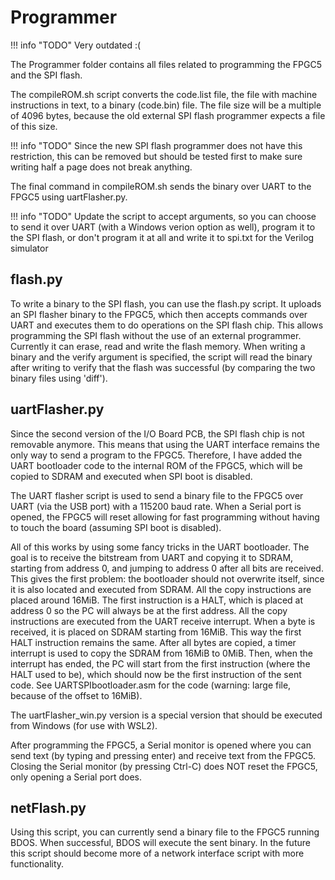 # Programmer

!!! info "TODO"
	Very outdated :(

The Programmer folder contains all files related to programming the FPGC5 and the SPI flash. 

The compileROM.sh script converts the code.list file, the file with machine instructions in text, to a binary (code.bin) file. The file size will be a multiple of 4096 bytes, because the old external SPI flash programmer expects a file of this size. 

!!! info "TODO"
	Since the new SPI flash programmer does not have this restriction, this can be removed but should be tested first to make sure writing half a page does not break anything.

The final command in compileROM.sh sends the binary over UART to the FPGC5 using uartFlasher.py.

!!! info "TODO"
	Update the script to accept arguments, so you can choose to send it over UART (with a Windows verion option as well), program it to the SPI flash, or don't program it at all and write it to spi.txt for the Verilog simulator

## flash.py
To write a binary to the SPI flash, you can use the flash.py script. It uploads an SPI flasher binary to the FPGC5, which then accepts commands over UART and executes them to do operations on the SPI flash chip. This allows programming the SPI flash without the use of an external programmer. Currently it can erase, read and write the flash memory. When writing a binary and the verify argument is specified, the script will read the binary after writing to verify that the flash was successful (by comparing the two binary files using 'diff').

## uartFlasher.py
Since the second version of the I/O Board PCB, the SPI flash chip is not removable anymore. This means that using the UART interface remains the only way to send a program to the FPGC5. Therefore, I have added the UART bootloader code to the internal ROM of the FPGC5, which will be copied to SDRAM and executed when SPI boot is disabled.

The UART flasher script is used to send a binary file to the FPGC5 over UART (via the USB port) with a 115200 baud rate. When a Serial port is opened, the FPGC5 will reset allowing for fast programming without having to touch the board (assuming SPI boot is disabled).

All of this works by using some fancy tricks in the UART bootloader. The goal is to receive the bitstream from UART and copying it to SDRAM, starting from address 0, and jumping to address 0 after all bits are received. This gives the first problem: the bootloader should not overwrite itself, since it is also located and executed from SDRAM. All the copy instructions are placed around 16MiB. The first instruction is a HALT, which is placed at address 0 so the PC will always be at the first address. All the copy instructions are executed from the UART receive interrupt. When a byte is received, it is placed on SDRAM starting from 16MiB. This way the first HALT instruction remains the same. After all bytes are copied, a timer interrupt is used to copy the SDRAM from 16MiB to 0MiB. Then, when the interrupt has ended, the PC will start from the first instruction (where the HALT used to be), which should now be the first instruction of the sent code. See UARTSPIbootloader.asm for the code (warning: large file, because of the offset to 16MiB).

The uartFlasher_win.py version is a special version that should be executed from Windows (for use with WSL2).

After programming the FPGC5, a Serial monitor is opened where you can send text (by typing and pressing enter) and receive text from the FPGC5. Closing the Serial monitor (by pressing Ctrl-C) does NOT reset the FPGC5, only opening a Serial port does.

## netFlash.py
Using this script, you can currently send a binary file to the FPGC5 running BDOS. When successful, BDOS will execute the sent binary. In the future this script should become more of a network interface script with more functionality.